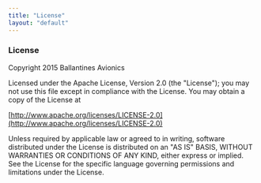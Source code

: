 ```yaml
---
title: "License"
layout: "default"
---
```


### License

Copyright 2015 Ballantines Avionics

Licensed under the Apache License, Version 2.0 (the "License");
you may not use this file except in compliance with the License.
You may obtain a copy of the License at</p>

[http://www.apache.org/licenses/LICENSE-2.0](http://www.apache.org/licenses/LICENSE-2.0)

Unless required by applicable law or agreed to in writing, software
distributed under the License is distributed on an "AS IS" BASIS,
WITHOUT WARRANTIES OR CONDITIONS OF ANY KIND, either express or implied.
See the License for the specific language governing permissions and
limitations under the License.
